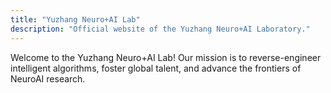 ```yaml
---
title: "Yuzhang Neuro+AI Lab"
description: "Official website of the Yuzhang Neuro+AI Laboratory."
---
```


Welcome to the Yuzhang Neuro+AI Lab! Our mission is to reverse-engineer intelligent algorithms, foster global talent, and advance the frontiers of NeuroAI research.

<!-- Last updated: 2025-10-26 -->

